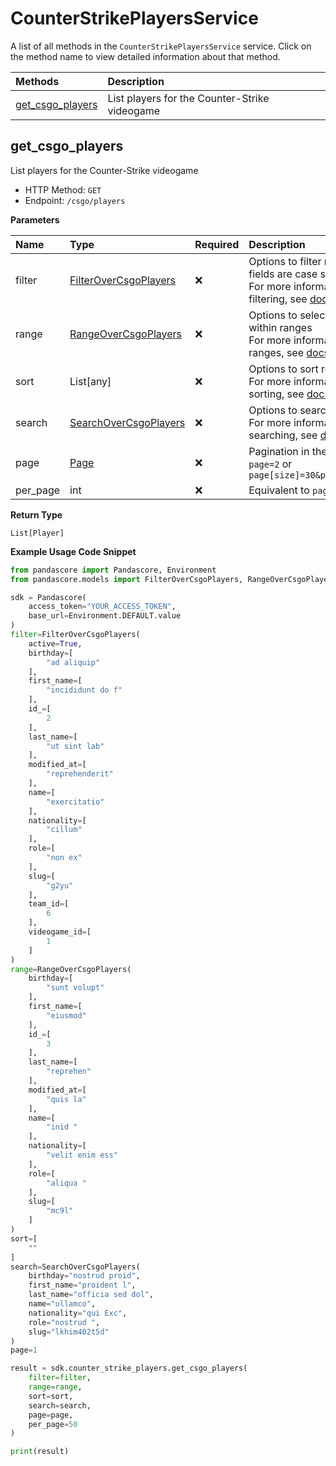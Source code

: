 # CounterStrikePlayersService

A list of all methods in the `CounterStrikePlayersService` service. Click on the method name to view detailed information about that method.

| Methods                               | Description                                   |
| :------------------------------------ | :-------------------------------------------- |
| [get_csgo_players](#get_csgo_players) | List players for the Counter-Strike videogame |

## get_csgo_players

List players for the Counter-Strike videogame

- HTTP Method: `GET`
- Endpoint: `/csgo/players`

**Parameters**

| Name     | Type                                                        | Required | Description                                                                                                                                         |
| :------- | :---------------------------------------------------------- | :------- | :-------------------------------------------------------------------------------------------------------------------------------------------------- |
| filter   | [FilterOverCsgoPlayers](../models/FilterOverCsgoPlayers.md) | ❌       | Options to filter results. String fields are case sensitive <br/>For more information on filtering, see [docs](/docs/filtering-and-sorting#filter). |
| range    | [RangeOverCsgoPlayers](../models/RangeOverCsgoPlayers.md)   | ❌       | Options to select results within ranges <br/>For more information on ranges, see [docs](/docs/filtering-and-sorting#range).                         |
| sort     | List[any]                                                   | ❌       | Options to sort results <br/>For more information on sorting, see [docs](/docs/filtering-and-sorting#sort).                                         |
| search   | [SearchOverCsgoPlayers](../models/SearchOverCsgoPlayers.md) | ❌       | Options to search results <br/>For more information on searching, see [docs](/docs/filtering-and-sorting#search).                                   |
| page     | [Page](../models/Page.md)                                   | ❌       | Pagination in the form of `page=2` or `page[size]=30&page[number]=2`                                                                                |
| per_page | int                                                         | ❌       | Equivalent to `page[size]`                                                                                                                          |

**Return Type**

`List[Player]`

**Example Usage Code Snippet**

```python
from pandascore import Pandascore, Environment
from pandascore.models import FilterOverCsgoPlayers, RangeOverCsgoPlayers, SearchOverCsgoPlayers

sdk = Pandascore(
    access_token="YOUR_ACCESS_TOKEN",
    base_url=Environment.DEFAULT.value
)
filter=FilterOverCsgoPlayers(
    active=True,
    birthday=[
        "ad aliquip"
    ],
    first_name=[
        "incididunt do f"
    ],
    id_=[
        2
    ],
    last_name=[
        "ut sint lab"
    ],
    modified_at=[
        "reprehenderit"
    ],
    name=[
        "exercitatio"
    ],
    nationality=[
        "cillum"
    ],
    role=[
        "non ex"
    ],
    slug=[
        "g2yu"
    ],
    team_id=[
        6
    ],
    videogame_id=[
        1
    ]
)
range=RangeOverCsgoPlayers(
    birthday=[
        "sunt volupt"
    ],
    first_name=[
        "eiusmod"
    ],
    id_=[
        3
    ],
    last_name=[
        "reprehen"
    ],
    modified_at=[
        "quis la"
    ],
    name=[
        "inid "
    ],
    nationality=[
        "velit enim ess"
    ],
    role=[
        "aliqua "
    ],
    slug=[
        "mc9l"
    ]
)
sort=[
    ""
]
search=SearchOverCsgoPlayers(
    birthday="nostrud proid",
    first_name="proident l",
    last_name="officia sed dol",
    name="ullamco",
    nationality="qui Exc",
    role="nostrud ",
    slug="lkhim402t5d"
)
page=1

result = sdk.counter_strike_players.get_csgo_players(
    filter=filter,
    range=range,
    sort=sort,
    search=search,
    page=page,
    per_page=50
)

print(result)
```
